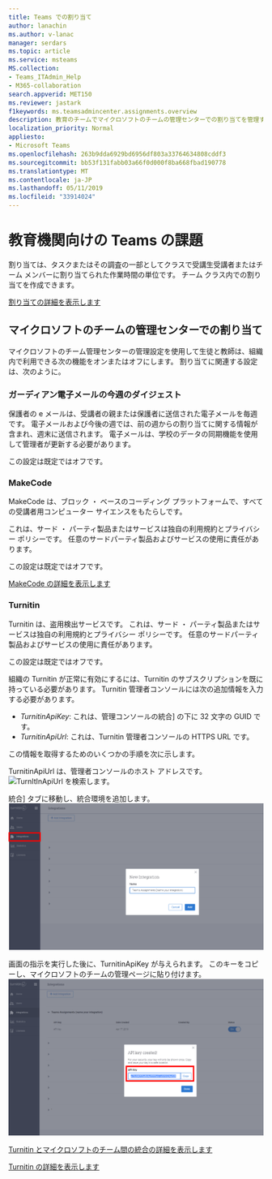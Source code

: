 ```yaml
---
title: Teams での割り当て
author: lanachin
ms.author: v-lanac
manager: serdars
ms.topic: article
ms.service: msteams
MS.collection:
- Teams_ITAdmin_Help
- M365-collaboration
search.appverid: MET150
ms.reviewer: jastark
f1keywords: ms.teamsadmincenter.assignments.overview
description: 教育のチームでマイクロソフトのチームの管理センターでの割り当てを管理する方法について説明します。
localization_priority: Normal
appliesto:
- Microsoft Teams
ms.openlocfilehash: 263b9dda6929bd6956df803a33764634808cddf3
ms.sourcegitcommit: bb53f131fabb03a66f0d000f8ba668fbad190778
ms.translationtype: MT
ms.contentlocale: ja-JP
ms.lasthandoff: 05/11/2019
ms.locfileid: "33914024"
---
```

# <a name="assignments-in-teams-for-education"></a>教育機関向けの Teams の課題 

割り当ては、タスクまたはその調査の一部としてクラスで受講生受講者またはチーム メンバーに割り当てられた作業時間の単位です。 チーム クラス内での割り当てを作成できます。

[割り当ての詳細を表示します](https://support.office.com/article/microsoft-teams-5aa4431a-8a3c-4aa5-87a6-b6401abea114?ui=en-US&rs=en-IE&ad=IE#ID0EAABAAA=Assignments)

## <a name="assignments-in-the-microsoft-teams-admin-center"></a>マイクロソフトのチームの管理センターでの割り当て

マイクロソフトのチーム管理センターの管理設定を使用して生徒と教師は、組織内で利用できる次の機能をオンまたはオフにします。 割り当てに関連する設定は、次のように。

<a name="#bkemaildigest"> </a>
### <a name="weekly-guardian-email-digest"></a>ガーディアン電子メールの今週のダイジェスト
保護者の e メールは、受講者の親または保護者に送信された電子メールを毎週です。 電子メールおよび今後の週では、前の週からの割り当てに関する情報が含まれ、週末に送信されます。 電子メールは、学校のデータの同期機能を使用して管理者が更新する必要があります。

この設定は既定ではオフです。

<a name="bkmakecode"> </a>
### <a name="makecode"></a>MakeCode
MakeCode は、ブロック ・ ベースのコーディング プラットフォームで、すべての受講者用コンピューター サイエンスをもたらしです。 

これは、サード ・ パーティ製品またはサービスは独自の利用規約とプライバシー ポリシーです。 任意のサードパーティ製品およびサービスの使用に責任があります。

この設定は既定ではオフです。

[MakeCode の詳細を表示します](https://www.microsoft.com/${locale}/makecode)

<a name="#turnitin"> </a>
### <a name="turnitin"></a>Turnitin

Turnitin は、盗用検出サービスです。 これは、サード ・ パーティ製品またはサービスは独自の利用規約とプライバシー ポリシーです。 任意のサードパーティ製品およびサービスの使用に責任があります。

この設定は既定ではオフです。

組織の Turnitin が正常に有効にするには、Turnitin のサブスクリプションを既に持っている必要があります。 Turnitin 管理者コンソールには次の追加情報を入力する必要があります。

  * _TurnitinApiKey_: これは、管理コンソールの統合] の下に 32 文字の GUID です。
  * _TurnitinApiUrl_: これは、Turnitin 管理者コンソールの HTTPS URL です。

この情報を取得するためのいくつかの手順を次に示します。

TurnitinApiUrl は、管理者コンソールのホスト アドレスです。
![TurnItInApiUrl を検索します。](./educationImages/Assignments_mopo_turnitin1.png)

統合] タブに移動し、統合環境を追加します。
![TurnItInApiUrl を検索します。](./educationImages/Assignments_mopo_turnitin2.png)

画面の指示を実行した後に、TurnitinApiKey が与えられます。 このキーをコピーし、マイクロソフトのチームの管理ページに貼り付けます。 
![TurnItInApiUrl を検索します。](./educationImages/Assignments_mopo_turnitin3.png)

[Turnitin とマイクロソフトのチーム間の統合の詳細を表示します](https://www.turnitin.com/products/feedback-studio/microsoft-teams-integration)

[Turnitin の詳細を表示します](https://www.turnitin.com/)
